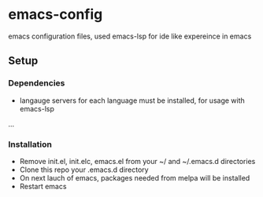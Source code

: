 # emacs-config
emacs configuration files, used emacs-lsp for ide like expereince in emacs 

## Setup
### Dependencies 
- langauge servers for each language must be installed, for usage with emacs-lsp

...
### Installation
* Remove init.el, init.elc, emacs.el from your ~/ and ~/.emacs.d directories
* Clone this repo your .emacs.d directory
* On next lauch of emacs, packages needed from melpa will be installed
* Restart emacs
